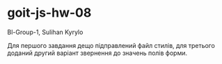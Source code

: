 # goit-js-hw-08

Bl-Group-1, Sulihan Kyrylo

Для першого завдання дещо підправлений файл стилів, для третього доданий другий
варіант звернення до значень полів форми.
